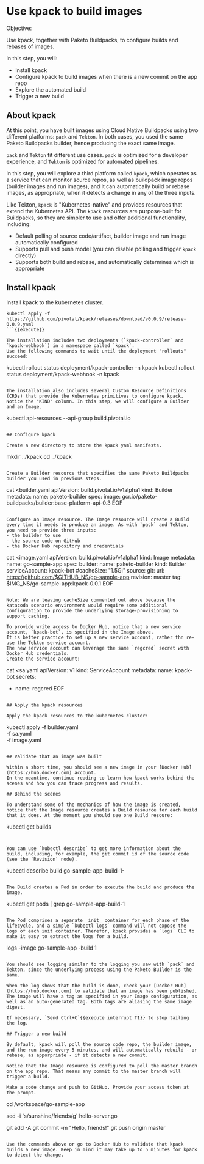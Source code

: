 # Use kpack to build images

Objective:

Use kpack, together with Paketo Buildpacks, to configure builds and rebases of images.

In this step, you will:
- Install kpack
- Configure kpack to build images when there is a new commit on the app repo
- Explore the automated build
- Trigger a new build

## About kpack

At this point, you have built images using Cloud Native Buildpacks using two different platforms: `pack` and `Tekton`. In both cases, you used the same Paketo Buildpacks builder, hence producing the exact same image.

`pack` and `Tekton` fit different use cases. `pack` is optimized for a developer experience, and `Tekton` is optimized for automated pipelines.

In this step, you will explore a third platform called `kpack`, which operates as a service that can monitor source repos, as well as buildpack image repos (builder images and run images), and it can automatically build or rebase images, as appropriate, when it detects a change in any of the three inputs.
 
Like Tekton, `kpack` is "Kubernetes-native" and provides resources that extend the Kubernetes API. 
The `kpack` resources are purpose-built for Buildpacks, so they are simpler to use and offer additional functionality, including:
- Default polling of source code/artifact, builder image and run image automatically configured
- Supports pull and push model (you can disable polling and trigger `kpack` directly)
- Supports both build and rebase, and automatically determines which is appropriate

## Install kpack

Install kpack to the kubernetes cluster.

```
kubectl apply -f https://github.com/pivotal/kpack/releases/download/v0.0.9/release-0.0.9.yaml
```{{execute}}

The installation includes two deployments (`kpack-controller` and `kpack-webhook`) in a namespace called `kpack`.
Use the following commands to wait until the deployment "rollouts" succeed:

```
kubectl rollout status deployment/kpack-controller -n kpack
kubectl rollout status deployment/kpack-webhook -n kpack
```{{execute}}

The installation also includes several Custom Resource Definitions (CRDs) that provide the Kubernetes primitives to configure kpack. 
Notice the "KIND" column. In this step, we will configure a Builder and an Image.

```
kubectl api-resources --api-group build.pivotal.io
```{{execute}}

## Configure kpack

Create a new directory to store the kpack yaml manifests.

```
mkdir ../kpack
cd ../kpack
```{{execute}}

Create a Builder resource that specifies the same Paketo Buildpacks builder you used in previous steps.

```
cat <<EOF >builder.yaml
apiVersion: build.pivotal.io/v1alpha1
kind: Builder
metadata:
  name: paketo-builder
spec:
  image: gcr.io/paketo-buildpacks/builder:base-platform-api-0.3
EOF
```{{execute}}

Configure an Image resource. The Image resource will create a Build every time it needs to produce an image. As with `pack` and Tekton, you need to provide three inputs:
- the builder to use
- the source code on GitHub
- the Docker Hub repository and credentials

```
cat <<EOF >image.yaml
apiVersion: build.pivotal.io/v1alpha1
kind: Image
metadata:
  name: go-sample-app
spec:
  builder:
    name: paketo-builder
    kind: Builder
  serviceAccount: kpack-bot
  #cacheSize: "1.5Gi"
  source:
    git:
      url: https://github.com/$GITHUB_NS/go-sample-app
      revision: master
  tag: $IMG_NS/go-sample-app:kpack-0.0.1
EOF
```{{execute}}

Note: We are leaving cacheSize commented out above because the katacoda scenario environment would require some additional configuration to provide the underlying storage-provisioning to support caching.

To provide write access to Docker Hub, notice that a new service account, `kpack-bot`, is specified in the Image above. 
It is better practice to set up a new service account, rather thn re-use the Tekton service account. 
The new service account can leverage the same `regcred` secret with Docker Hub credentials. 
Create the service account:

```
cat <<EOF >sa.yaml
apiVersion: v1
kind: ServiceAccount
metadata:
  name: kpack-bot
secrets:
  - name: regcred
EOF
```{{execute}}

## Apply the kpack resources

Apply the kpack resources to the kubernetes cluster:

```
kubectl apply -f builder.yaml \
              -f sa.yaml \
              -f image.yaml
```{{execute}}

## Validate that an image was built

Within a short time, you should see a new image in your [Docker Hub](https://hub.docker.com) account. 
In the meantime, continue reading to learn how kpack works behind the scenes and how you can trace progress and results.

## Behind the scenes

To understand some of the mechanics of how the image is created, notice that the Image resource creates a Build resource for each build that it does. At the moment you should see one Build resoure:

```
kubectl get builds
```{{execute}}


You can use `kubectl describe` to get more information about the build, including, for example, the git commit id of the source code (see the `Revision` node).

```
kubectl describe build go-sample-app-build-1-
```{{copy}}

The Build creates a Pod in order to execute the build and produce the image.

```
kubectl get pods | grep go-sample-app-build-1
```{{execute}}

The Pod comprises a separate _init_ container for each phase of the lifecycle, and a simple `kubectl logs` command will not expose the logs of each init container. Therefor, kpack provides a `logs` CLI to make it easy to extract the logs for a build.

```
logs -image go-sample-app -build 1
```{{execute}}

You should see logging similar to the logging you saw with `pack` and Tekton, since the underlying process using the Paketo Builder is the same.

When the log shows that the build is done, check your [Docker Hub](https://hub.docker.com) to validate that an image has been published. The image will have a tag as specified in your Image configuration, as well as an auto-generated tag. Both tags are aliasing the same image digest.

If necessary, `Send Ctrl+C`{{execute interrupt T1}} to stop tailing the log.

## Trigger a new build

By default, kpack will poll the source code repo, the builder image, and the run image every 5 minutes, and will automatically rebuild - or rebase, as apporpriate - if it detects a new commit.

Notice that the Image resource is configured to poll the master branch on the app repo. That means any commit to the master branch will trigger a build.

Make a code change and push to GitHub. Provide your access token at the prompt.

```
cd /workspace/go-sample-app

sed -i 's/sunshine/friends/g' hello-server.go

git add -A
git commit -m "Hello, friends!"
git push origin master
```{{execute}}

Use the commands above or go to Docker Hub to validate that kpack builds a new image. Keep in mind it may take up to 5 minutes for kpack to detect the change. 
